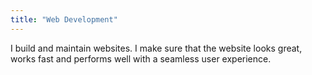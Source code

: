 ```yaml
---
title: "Web Development"
---
```


I build and maintain websites. I make sure that the website looks great, works fast and performs well with a seamless user experience.
